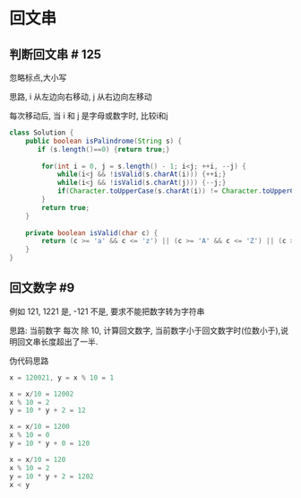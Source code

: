 # 回文串

## 判断回文串 # 125
忽略标点,大小写


思路, i 从左边向右移动, j 从右边向左移动

每次移动后, 当 i 和 j 是字母或数字时, 比较i和j
```java
class Solution {
    public boolean isPalindrome(String s) {
       if (s.length()==0) {return true;}
        
        for(int i = 0, j = s.length() - 1; i<j; ++i, --j) {
            while(i<j && !isValid(s.charAt(i))) {++i;}
            while(i<j && !isValid(s.charAt(j))) {--j;}
            if(Character.toUpperCase(s.charAt(i)) != Character.toUpperCase(s.charAt(j))) {return false;}
        }   
        return true;
    }
    
    private boolean isValid(char c) {
        return (c >= 'a' && c <= 'z') || (c >= 'A' && c <= 'Z') || (c >= '0' && c <= '9');
    }   
}
```

## 回文数字 #9
例如 121, 1221 是, -121 不是, 要求不能把数字转为字符串

思路: 当前数字 每次 除 10, 计算回文数字, 当前数字小于回文数字时(位数小于),说明回文串长度超出了一半.

伪代码思路
```java
x = 120021, y = x % 10 = 1

x = x/10 = 12002
x % 10 = 2
y = 10 * y + 2 = 12

x = x/10 = 1200
x % 10 = 0
y = 10 * y + 0 = 120 

x = x/10 = 120 
x % 10 = 2
y = 10 * y + 2 = 1202
x < y
```

```java
```

